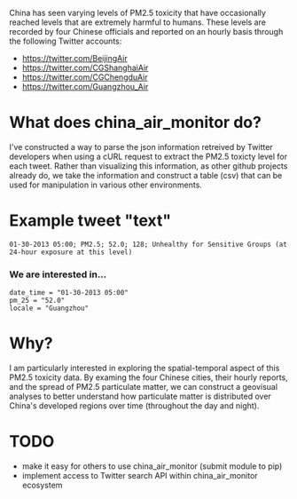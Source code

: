 China has seen varying levels of PM2.5 toxicity that have occasionally 
reached levels that are extremely harmful to humans. These levels are recorded
by four Chinese officials and reported on an hourly basis through the following
Twitter accounts:

* https://twitter.com/BeijingAir
* https://twitter.com/CGShanghaiAir
* https://twitter.com/CGChengduAir
* https://twitter.com/Guangzhou_Air

# What does china_air_monitor do?

I've constructed a way to parse the json information retreived by Twitter developers
when using a cURL request to extract the PM2.5 toxicty level for each tweet. Rather than
visualizing this information, as other github projects already do, we take the information
and construct a table (csv) that can be used for manipulation in various other environments.

# Example tweet "text"

    01-30-2013 05:00; PM2.5; 52.0; 128; Unhealthy for Sensitive Groups (at 24-hour exposure at this level)

### We are interested in...

    date_time = "01-30-2013 05:00"
    pm_25 = "52.0"
    locale = "Guangzhou"

# Why?

I am particularly interested in exploring the spatial-temporal aspect of this PM2.5 toxicity data.
By examing the four Chinese cities, their hourly reports, and the spread of PM2.5 particulate matter,
we can construct a geovisual analyses to better understand how particulate matter is distributed over
China's developed regions over time (throughout the day and night).

# TODO

* make it easy for others to use china_air_monitor (submit module to pip)
* implement access to Twitter search API within china_air_monitor ecosystem
